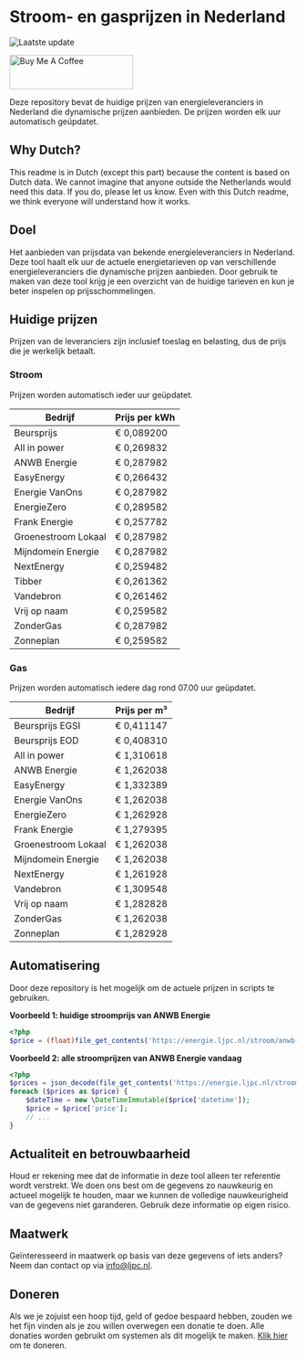# Stroom- en gasprijzen in Nederland

![Laatste update](https://img.shields.io/badge/laatste%20update-2024--11--12%2006%3A00%20CET-brightgreen)

<a href="https://www.buymeacoffee.com/Lars-" target="_blank"><img src="https://cdn.buymeacoffee.com/buttons/v2/default-orange.png" alt="Buy Me A Coffee" height="60" style="height: 60px !important;width: 217px !important;" ></a>

Deze repository bevat de huidige prijzen van energieleveranciers in Nederland die dynamische prijzen aanbieden. De prijzen worden elk uur automatisch geüpdatet.

## Why Dutch?

This readme is in Dutch (except this part) because the content is based on Dutch data. We cannot imagine that anyone outside the Netherlands would need this data. If you do, please let us know. Even with this Dutch readme, we think
everyone will understand how it works.

## Doel

Het aanbieden van prijsdata van bekende energieleveranciers in Nederland. Deze tool haalt elk uur de actuele energietarieven op van verschillende energieleveranciers die dynamische prijzen aanbieden. Door gebruik te maken van deze tool
krijg je een overzicht van de huidige tarieven en kun je beter inspelen op prijsschommelingen.

## Huidige prijzen

Prijzen van de leveranciers zijn inclusief toeslag en belasting, dus de prijs die je werkelijk betaalt.

### Stroom

Prijzen worden automatisch ieder uur geüpdatet.

 Bedrijf | Prijs per kWh 
---------|---------------
Beursprijs | € 0,089200
All in power | € 0,269832
ANWB Energie | € 0,287982
EasyEnergy | € 0,266432
Energie VanOns | € 0,287982
EnergieZero | € 0,289582
Frank Energie | € 0,257782
Groenestroom Lokaal | € 0,287982
Mijndomein Energie | € 0,287982
NextEnergy | € 0,259482
Tibber | € 0,261362
Vandebron | € 0,261462
Vrij op naam | € 0,259582
ZonderGas | € 0,287982
Zonneplan | € 0,259582


### Gas

Prijzen worden automatisch iedere dag rond 07.00 uur geüpdatet.

 Bedrijf | Prijs per m³ 
---------|--------------
Beursprijs EGSI | € 0,411147
Beursprijs EOD | € 0,408310
All in power | € 1,310618
ANWB Energie | € 1,262038
EasyEnergy | € 1,332389
Energie VanOns | € 1,262038
EnergieZero | € 1,262928
Frank Energie | € 1,279395
Groenestroom Lokaal | € 1,262038
Mijndomein Energie | € 1,262038
NextEnergy | € 1,261928
Vandebron | € 1,309548
Vrij op naam | € 1,282828
ZonderGas | € 1,262038
Zonneplan | € 1,282928


## Automatisering

Door deze repository is het mogelijk om de actuele prijzen in scripts te gebruiken.

**Voorbeeld 1: huidige stroomprijs van ANWB Energie**

```php
<?php
$price = (float)file_get_contents('https://energie.ljpc.nl/stroom/anwb-energie-nu.txt');

```

**Voorbeeld 2: alle stroomprijzen van ANWB Energie vandaag**

```php
<?php
$prices = json_decode(file_get_contents('https://energie.ljpc.nl/stroom/all-in-power-vandaag.json'),true);
foreach ($prices as $price) {
    $dateTime = new \DateTimeImmutable($price['datetime']);
    $price = $price['price'];
    // ...
}
```

## Actualiteit en betrouwbaarheid

Houd er rekening mee dat de informatie in deze tool alleen ter referentie wordt verstrekt. We doen ons best om de gegevens zo nauwkeurig en actueel mogelijk te houden, maar we kunnen de volledige nauwkeurigheid van de gegevens niet
garanderen. Gebruik deze informatie op eigen risico.

## Maatwerk

Geïnteresseerd in maatwerk op basis van deze gegevens of iets anders? Neem dan contact op
via [info@ljpc.nl](mailto:info@ljpc.nl?subject=Energie%20prijzen).

## Doneren

Als we je zojuist een hoop tijd, geld of gedoe bespaard hebben, zouden we het fijn vinden als je zou willen overwegen een
donatie te doen. Alle donaties worden gebruikt om systemen als dit mogelijk te
maken. [Klik hier](https://www.buymeacoffee.com/Lars-) om te doneren.
